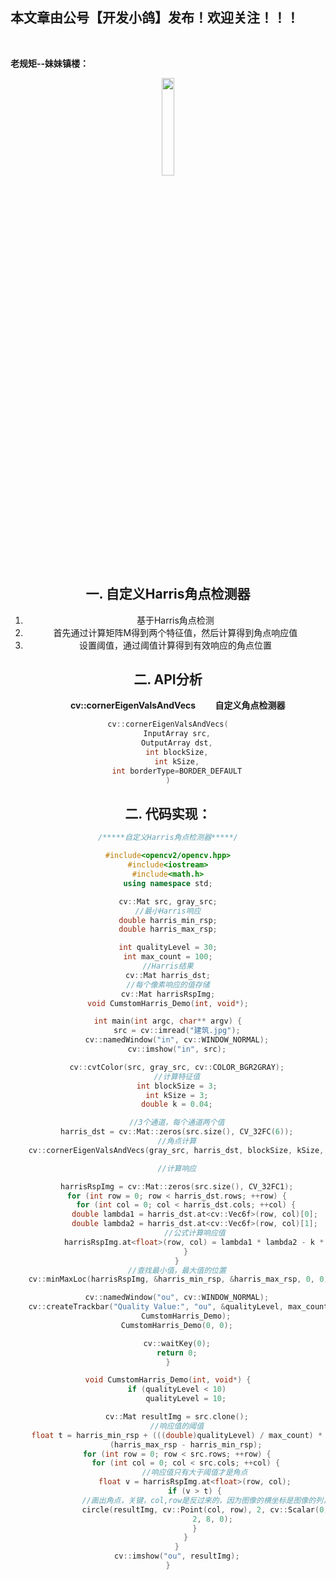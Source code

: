 ﻿## 本文章由公号【开发小鸽】发布！欢迎关注！！！
<br>

**老规矩--妹妹镇楼：**
<center>
<img src="https://img-blog.csdnimg.cn/20200721223424816.JPG"   width="20%">


## 一. 自定义Harris角点检测器
1. 基于Harris角点检测
2. 首先通过计算矩阵M得到两个特征值，然后计算得到角点响应值
3. 设置阈值，通过阈值计算得到有效响应的角点位置

##  二. API分析 
&nbsp;  &nbsp;  &nbsp;  &nbsp;  **cv::cornerEigenValsAndVecs**
&nbsp;  &nbsp;  &nbsp;  &nbsp;**自定义角点检测器**
```cpp
cv::cornerEigenValsAndVecs(
	InputArray src,
	OutputArray dst,
	int blockSize,
	int kSize,
	int borderType=BORDER_DEFAULT
)
```
## 二. 代码实现：

```cpp
/*****自定义Harris角点检测器*****/

#include<opencv2/opencv.hpp>
#include<iostream>
#include<math.h>
using namespace std;

cv::Mat src, gray_src;
//最小Harris响应
double harris_min_rsp;
double harris_max_rsp;

int qualityLevel = 30;
int max_count = 100;
//Harris结果
cv::Mat harris_dst;
//每个像素响应的值存储
cv::Mat harrisRspImg;
void CumstomHarris_Demo(int, void*);

int main(int argc, char** argv) {
	src = cv::imread("建筑.jpg");
	cv::namedWindow("in", cv::WINDOW_NORMAL);
	cv::imshow("in", src);

	cv::cvtColor(src, gray_src, cv::COLOR_BGR2GRAY);
	//计算特征值
	int blockSize = 3;
	int kSize = 3;
	double k = 0.04;

	//3个通道，每个通道两个值
	harris_dst = cv::Mat::zeros(src.size(), CV_32FC(6));
	//角点计算
	cv::cornerEigenValsAndVecs(gray_src, harris_dst, blockSize, kSize, 4);

	//计算响应

	harrisRspImg = cv::Mat::zeros(src.size(), CV_32FC1);
	for (int row = 0; row < harris_dst.rows; ++row) {
		for (int col = 0; col < harris_dst.cols; ++col) {
			double lambda1 = harris_dst.at<cv::Vec6f>(row, col)[0];
			double lambda2 = harris_dst.at<cv::Vec6f>(row, col)[1];
			//公式计算响应值
			harrisRspImg.at<float>(row, col) = lambda1 * lambda2 - k * pow((lambda1 + lambda2), 2);
		}
	}
	//查找最小值，最大值的位置
	cv::minMaxLoc(harrisRspImg, &harris_min_rsp, &harris_max_rsp, 0, 0, cv::Mat());

	cv::namedWindow("ou", cv::WINDOW_NORMAL);
	cv::createTrackbar("Quality Value:", "ou", &qualityLevel, max_count,
		CumstomHarris_Demo);
	CumstomHarris_Demo(0, 0);

	cv::waitKey(0);
	return 0;
}

void CumstomHarris_Demo(int, void*) {
	if (qualityLevel < 10)
		qualityLevel = 10;

	cv::Mat resultImg = src.clone();
	//响应值的阈值
	float t = harris_min_rsp + (((double)qualityLevel) / max_count) *
		(harris_max_rsp - harris_min_rsp);
	for (int row = 0; row < src.rows; ++row) {
		for (int col = 0; col < src.cols; ++col) {
			//响应值只有大于阈值才是角点
			float v = harrisRspImg.at<float>(row, col);
			if (v > t) {
				//画出角点，关键，col,row是反过来的，因为图像的横坐标是图像的列，纵坐标是图像的行
				circle(resultImg, cv::Point(col, row), 2, cv::Scalar(0, 0, 255),
					2, 8, 0);
			}
		}
	}
	cv::imshow("ou", resultImg);
}
```

